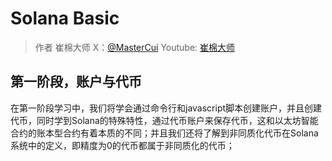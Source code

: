 # Solana Basic

> 作者 崔棉大师 X：[@MasterCui](https://x.com/@MasterCui) Youtube: [崔棉大师](https://www.youtube.com/channel/UCv4y5qSUbJ8UC3CUmBPC_BA)

## 第一阶段，账户与代币

在第一阶段学习中，我们将学会通过命令行和javascript脚本创建账户，并且创建代币，同时学到Solana的特殊特性，通过代币账户来保存代币，这和以太坊智能合约的账本型合约有着本质的不同；并且我们还将了解到非同质化代币在Solana系统中的定义，即精度为0的代币都属于非同质化的代币；
